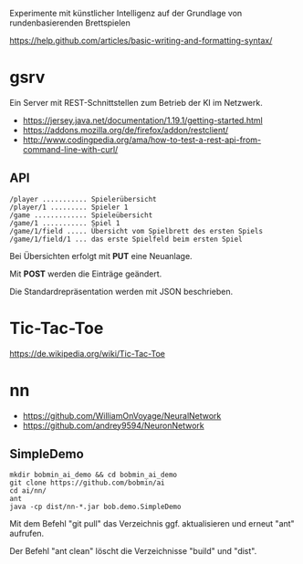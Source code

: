 Experimente mit künstlicher Intelligenz auf der Grundlage von rundenbasierenden Brettspielen

https://help.github.com/articles/basic-writing-and-formatting-syntax/

# gsrv

Ein Server mit REST-Schnittstellen zum Betrieb der KI im Netzwerk.

* https://jersey.java.net/documentation/1.19.1/getting-started.html
* https://addons.mozilla.org/de/firefox/addon/restclient/
* http://www.codingpedia.org/ama/how-to-test-a-rest-api-from-command-line-with-curl/

## API

```
/player ........... Spielerübersicht
/player/1 ......... Spieler 1
/game ............. Spieleübersicht
/game/1 ........... Spiel 1
/game/1/field ..... Übersicht vom Spielbrett des ersten Spiels
/game/1/field/1 ... das erste Spielfeld beim ersten Spiel
```

Bei Übersichten erfolgt mit **PUT** eine Neuanlage.

Mit **POST** werden die Einträge geändert.

Die Standardrepräsentation werden mit JSON beschrieben.

# Tic-Tac-Toe

https://de.wikipedia.org/wiki/Tic-Tac-Toe

# nn

* https://github.com/WilliamOnVoyage/NeuralNetwork
* https://github.com/andrey9594/NeuronNetwork

## SimpleDemo

```shell
mkdir bobmin_ai_demo && cd bobmin_ai_demo
git clone https://github.com/bobmin/ai
cd ai/nn/
ant
java -cp dist/nn-*.jar bob.demo.SimpleDemo
``` 

Mit dem Befehl "git pull" das Verzeichnis ggf. aktualisieren und erneut "ant" aufrufen. 

Der Befehl "ant clean" löscht die Verzeichnisse "build" und "dist".
